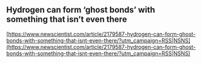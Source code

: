 ## Hydrogen can form ‘ghost bonds’ with something that isn’t even there
  
  [https://www.newscientist.com/article/2179587-hydrogen-can-form-ghost-bonds-with-something-that-isnt-even-there/?utm_campaign=RSS|NSNS](https://www.newscientist.com/article/2179587-hydrogen-can-form-ghost-bonds-with-something-that-isnt-even-there/?utm_campaign=RSS|NSNS)